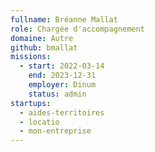 ```yaml
---
fullname: Bréanne Mallat
role: Chargée d'accompagnement
domaine: Autre
github: bmallat
missions:
  - start: 2022-03-14
    end: 2023-12-31
    employer: Dinum
    status: admin
startups:
  - aides-territoires
  - locatio
  - mon-entreprise
---
```

